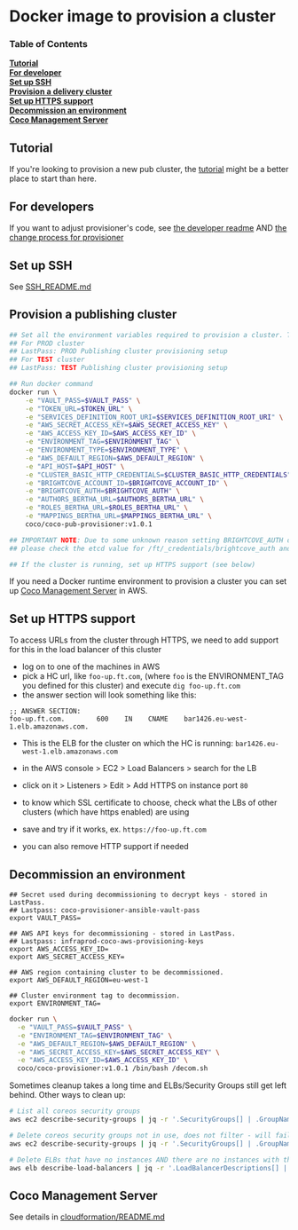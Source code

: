 Docker image to provision a cluster
===================================

### Table of Contents
**[Tutorial](#tutorial)**  
**[For developer](#for-developers)**  
**[Set up SSH](#set-up-ssh)**  
**[Provision a delivery cluster](#provision-a-delivery-cluster)**  
**[Set up HTTPS support](#set-up-https-support)**  
**[Decommission an environment](#decommission-an-environment)**  
**[Coco Management Server](#coco-management-server)**  

Tutorial
--------

If you're looking to provision a new pub cluster, the [tutorial](Tutorial.md) might be a better place to start than here. 

For developers
--------------

If you want to adjust provisioner's code, see [the developer readme](DEVELOPER_README.md) AND [the change process for provisioner](https://sites.google.com/a/ft.com/technology/systems/dynamic-semantic-publishing/coco/change-process-for-provisioner)

Set up SSH
----------

See [SSH_README.md](/SSH_README.md/)

Provision a publishing cluster
------------------------------

```bash
## Set all the environment variables required to provision a cluster. These variables are stored in LastPass
## For PROD cluster
## LastPass: PROD Publishing cluster provisioning setup
## For TEST cluster
## LastPass: TEST Publishing cluster provisioning setup

## Run docker command
docker run \
    -e "VAULT_PASS=$VAULT_PASS" \
    -e "TOKEN_URL=$TOKEN_URL" \
    -e "SERVICES_DEFINITION_ROOT_URI=$SERVICES_DEFINITION_ROOT_URI" \
    -e "AWS_SECRET_ACCESS_KEY=$AWS_SECRET_ACCESS_KEY" \
    -e "AWS_ACCESS_KEY_ID=$AWS_ACCESS_KEY_ID" \
    -e "ENVIRONMENT_TAG=$ENVIRONMENT_TAG" \
    -e "ENVIRONMENT_TYPE=$ENVIRONMENT_TYPE" \
    -e "AWS_DEFAULT_REGION=$AWS_DEFAULT_REGION" \
    -e "API_HOST=$API_HOST" \
    -e "CLUSTER_BASIC_HTTP_CREDENTIALS=$CLUSTER_BASIC_HTTP_CREDENTIALS" \
    -e "BRIGHTCOVE_ACCOUNT_ID=$BRIGHTCOVE_ACCOUNT_ID" \
    -e "BRIGHTCOVE_AUTH=$BRIGHTCOVE_AUTH" \
    -e "AUTHORS_BERTHA_URL=$AUTHORS_BERTHA_URL" \
    -e "ROLES_BERTHA_URL=$ROLES_BERTHA_URL" \
    -e "MAPPINGS_BERTHA_URL=$MAPPINGS_BERTHA_URL" \
    coco/coco-pub-provisioner:v1.0.1

## IMPORTANT NOTE: Due to some unknown reason setting BRIGHTCOVE_AUTH did not work as expected. Once the cluster is running
## please check the etcd value for /ft/_credentials/brightcove_auth and correct it if necessary.

## If the cluster is running, set up HTTPS support (see below)
```

If you need a Docker runtime environment to provision a cluster you can set up [Coco Management Server](https://github.com/Financial-Times/coco-pub-provisioner/blob/master/cloudformation/README.md) in AWS.

Set up HTTPS support
--------------------

To access URLs from the cluster through HTTPS, we need to add support for this in the load balancer of this cluster

* log on to one of the machines in AWS
* pick a HC url, like `foo-up.ft.com`, (where `foo` is the ENVIRONMENT_TAG you defined for this cluster) and execute `dig foo-up.ft.com`
* the answer section will look something like this:

```
;; ANSWER SECTION:
foo-up.ft.com.        600    IN    CNAME    bar1426.eu-west-1.elb.amazonaws.com.
```

* This is the ELB for the cluster on which the HC is running: `bar1426.eu-west-1.elb.amazonaws.com`

* in the AWS console > EC2 > Load Balancers > search for the LB
* click on it > Listeners > Edit > Add HTTPS on instance port `80`
* to know which SSL certificate to choose, check what the LBs of other clusters (which have https enabled) are using
* save and try if it works, ex. `https://foo-up.ft.com`
* you can also remove HTTP support if needed

Decommission an environment
---------------------------

```
## Secret used during decommissioning to decrypt keys - stored in LastPass.
## Lastpass: coco-provisioner-ansible-vault-pass
export VAULT_PASS=

## AWS API keys for decommissioning - stored in LastPass.
## Lastpass: infraprod-coco-aws-provisioning-keys
export AWS_ACCESS_KEY_ID=
export AWS_SECRET_ACCESS_KEY=

## AWS region containing cluster to be decommissioned.
export AWS_DEFAULT_REGION=eu-west-1

## Cluster environment tag to decommission.
export ENVIRONMENT_TAG=
```



```sh
docker run \
  -e "VAULT_PASS=$VAULT_PASS" \
  -e "ENVIRONMENT_TAG=$ENVIRONMENT_TAG" \
  -e "AWS_DEFAULT_REGION=$AWS_DEFAULT_REGION" \
  -e "AWS_SECRET_ACCESS_KEY=$AWS_SECRET_ACCESS_KEY" \
  -e "AWS_ACCESS_KEY_ID=$AWS_ACCESS_KEY_ID" \
  coco/coco-provisioner:v1.0.1 /bin/bash /decom.sh
```

Sometimes cleanup takes a long time and ELBs/Security Groups still get left behind. Other ways to clean up:

```sh
# List all coreos security groups
aws ec2 describe-security-groups | jq -r '.SecurityGroups[] | .GroupName + " " + .GroupId' | grep coreos

# Delete coreos security groups not in use, does not filter - will fail on any group that is being used
aws ec2 describe-security-groups | jq -r '.SecurityGroups[] | .GroupName + " " + .GroupId' | grep coreos | awk '{print $2}' | xargs -I {} -n1 sh -c 'aws ec2 delete-security-group --group-id {} || echo {} is active'

# Delete ELBs that have no instances AND there are no instances with the same group name (stopped) as the ELB
aws elb describe-load-balancers | jq -r '.LoadBalancerDescriptions[] | select(.Instances==[]) | .LoadBalancerName' | grep coreos | xargs -I {} sh -c "aws ec2 describe-instances --filters "Name=tag-key,Values=coco-environment-tag" | jq -e '.Reservations[].Instances[].SecurityGroups[] | select(.GroupName==\"{}\")' >/dev/null 2>&1 || echo {}" | xargs -n1 -I {} aws elb delete-load-balancer --load-balancer-name {}
```

Coco Management Server
---------------------------

See details in [cloudformation/README.md](https://github.com/Financial-Times/coco-pub-provisioner/blob/master/cloudformation/README.md)

